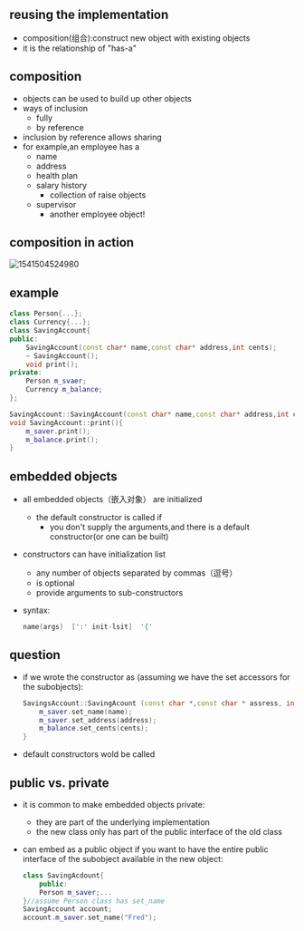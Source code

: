 ## reusing the implementation

- composition(组合):construct new object with existing objects
- it is the relationship of "has-a"

## composition

- objects can be used to build up other objects
- ways of inclusion
  - fully
  - by reference
- inclusion by reference allows sharing
- for example,an employee has a
  - name
  - address
  - health plan
  - salary history
    - collection of raise objects
  - supervisor
    - another employee object!

## composition in action

![1541504524980](https://github.com/shanejix/Cplusplus-best-practices/blob/master/images/14.png)

## example

```cpp
class Person{...};
class Currency{...};
class SavingAccount{
public:
    SavingAccount(const char* name,const char* address,int cents);
    ~ SavingAccount();
    void print();
private:
    Person m_svaer;
    Currency m_balance;
};

SavingAccount::SavingAccount(const char* name,const char* address,int cents):m_saver(name,address),m_balance(0,cents){}
void SavingAccount::print(){
    m_saver.print();
    m_balance.print();
}
```

## embedded objects

- all embedded objects（嵌入对象） are initialized

  - the default constructor is called if 
    - you don't supply the arguments,and there is a default constructor(or one can be built)

- constructors can have initialization list

  - any number of objects separated by commas（逗号）
  - is optional
  - provide arguments to sub-constructors

- syntax:

  ```cpp
  name(args)  [':' init-lsit]  '{'
  ```

## question

- if we wrote the constructor as (assuming we have the set accessors for the subobjects):

  ```cpp
  SavingsAccount::SavingAcount (const char *,const char * assress, int cents){
      m_saver.set_name(name);
      m_saver.set_address(address);
      m_balance.set_cents(cents);
  }
  ```

- default constructors wold be called

## public vs. private

- it is common to make embedded objects private:

  - they are part of the underlying implementation
  - the new class only has part of the public interface of the old class

- can embed as a public  object if you want to have the entire public interface of the subobject available in the new object:

  ```cpp
  class SavingAcdount{
      public:
      Person m_saver;...
  }//assume Person class has set_name
  SavingAccount account;
  account.m_saver.set_name("Fred");
  ```
